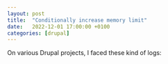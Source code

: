 ```yaml
---
layout: post
title:  "Conditionally increase memory limit"
date:   2022-12-01 17:00:00 +0100
categories: [drupal]
---
```

On various Drupal projects, I faced these kind of logs:

